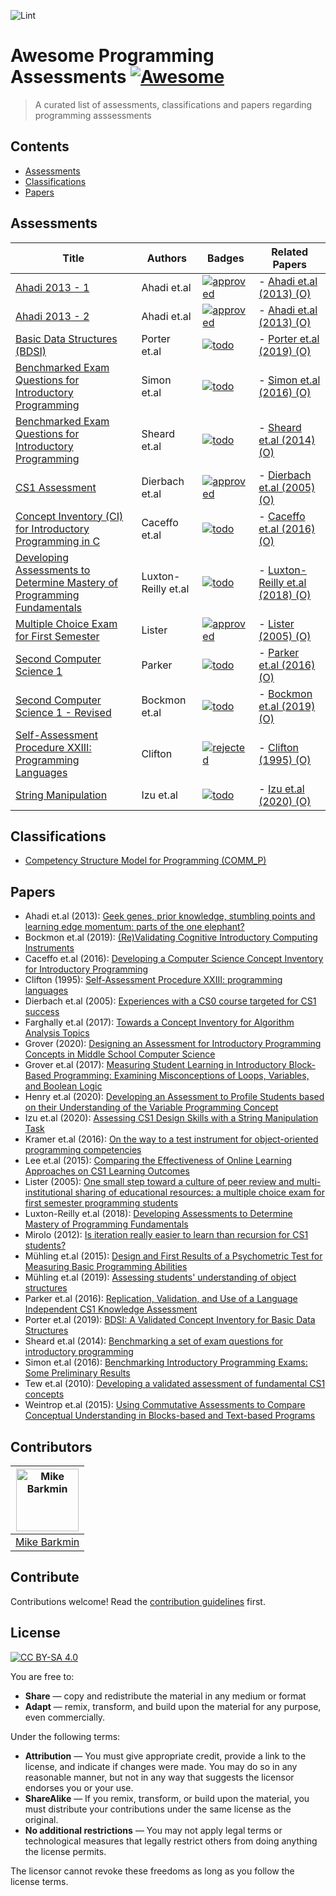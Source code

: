 ![Lint](https://github.com/mikebarkmin/awesome-programming-assessments/workflows/Lint/badge.svg)

# Awesome Programming Assessments [![Awesome](https://awesome.re/badge-flat.svg)](https://awesome.re)

 > A curated list of assessments, classifications and papers regarding programming asssessments

## Contents

- [Assessments](#assessments)
- [Classifications](#classifications)
- [Papers](#papers)


## Assessments

| Title | Authors | Badges | Related Papers |
| ----- | ------- | --------- | -------------- |
| [Ahadi 2013 - 1](src/assessments/ahadi_2013_1.yaml) | Ahadi et.al | [![approved](https://img.shields.io/badge/openpatch-approved-98ff98)](#) | - [Ahadi et.al (2013) (O)](#ahadi_2013) |
| [Ahadi 2013 - 2](src/assessments/ahadi_2013_2.yaml) | Ahadi et.al | [![approved](https://img.shields.io/badge/openpatch-approved-98ff98)](#) | - [Ahadi et.al (2013) (O)](#ahadi_2013) |
| [Basic Data Structures (BDSI)](src/assessments/porter_2019.yaml) | Porter et.al | [![todo](https://img.shields.io/badge/openpatch-todo-lightgrey)](#) | - [Porter et.al (2019) (O)](#porter_2019) |
| [Benchmarked Exam Questions for Introductory Programming](src/assessments/simon_2016.yaml) | Simon et.al | [![todo](https://img.shields.io/badge/openpatch-todo-lightgrey)](#) | - [Simon et.al (2016) (O)](#simon_2016) |
| [Benchmarked Exam Questions for Introductory Programming](src/assessments/sheard_2014.yaml) | Sheard et.al | [![todo](https://img.shields.io/badge/openpatch-todo-lightgrey)](#) | - [Sheard et.al (2014) (O)](#sheard_2014) |
| [CS1 Assessment](src/assessments/dierbach_2005.yaml) | Dierbach et.al | [![approved](https://img.shields.io/badge/openpatch-approved-98ff98)](#) | - [Dierbach et.al (2005) (O)](#dierbach_2005) |
| [Concept Inventory (CI) for Introductory Programming in C](src/assessments/caceffo_2016.yaml) | Caceffo et.al | [![todo](https://img.shields.io/badge/openpatch-todo-lightgrey)](#) | - [Caceffo et.al (2016) (O)](#caceffo_2016) |
| [Developing Assessments to Determine Mastery of Programming Fundamentals](src/assessments/luxton-reilly_2018.yaml) | Luxton-Reilly et.al | [![todo](https://img.shields.io/badge/openpatch-todo-lightgrey)](#) | - [Luxton-Reilly et.al (2018) (O)](#luxton-reilly_2018) |
| [Multiple Choice Exam for First Semester](src/assessments/lister_2005.yaml) | Lister | [![approved](https://img.shields.io/badge/openpatch-approved-98ff98)](#) | - [Lister (2005) (O)](#lister_2005) |
| [Second Computer Science 1](src/assessments/parker_2016.yaml) | Parker | [![todo](https://img.shields.io/badge/openpatch-todo-lightgrey)](#) | - [Parker et.al (2016) (O)](#parker_2016) |
| [Second Computer Science 1 - Revised](src/assessments/bockmon_2019.yaml) | Bockmon et.al | [![todo](https://img.shields.io/badge/openpatch-todo-lightgrey)](#) | - [Bockmon et.al (2019) (O)](#bockmon_2019) |
| [Self-Assessment Procedure XXIII: Programming Languages](src/assessments/clifton_1995.yaml) | Clifton | [![rejected](https://img.shields.io/badge/openpatch-rejected-red)](#) | - [Clifton (1995) (O)](#clifton_1995) |
| [String Manipulation](src/assessments/izu_2020.yaml) | Izu et.al | [![todo](https://img.shields.io/badge/openpatch-todo-lightgrey)](#) | - [Izu et.al (2020) (O)](#izu_2020) |


## Classifications

- [Competency Structure Model for Programming (COMM_P)](src/classifications/commp_model.yaml)


## Papers

- <a id="ahadi_2013">Ahadi et.al (2013)</a>: [Geek genes, prior knowledge, stumbling points and learning edge momentum: parts of the one elephant?](https://doi.org/10.1145/2493394.2493416)
- <a id="bockmon_2019">Bockmon et.al (2019)</a>: [(Re)Validating Cognitive Introductory Computing Instruments](https://doi.org/10.1145/3287324.3287372)
- <a id="caceffo_2016">Caceffo et.al (2016)</a>: [Developing a Computer Science Concept Inventory for Introductory Programming](https://doi.org/10.1145/2839509.2844559)
- <a id="clifton_1995">Clifton (1995)</a>: [Self-Assessment Procedure XXIII: programming languages](https://doi.org/10.1145/203356.203378)
- <a id="dierbach_2005">Dierbach et.al (2005)</a>: [Experiences with a CS0 course targeted for CS1 success](https://doi.org/10.1145/1047344.1047453)
- <a id="farghally_2017">Farghally et.al (2017)</a>: [Towards a Concept Inventory for Algorithm Analysis Topics](https://doi.org/10.1145/3017680.3017756)
- <a id="grover_2020">Grover (2020)</a>: [Designing an Assessment for Introductory Programming Concepts in Middle School Computer Science](https://doi.org/10.1145/3328778.3366896)
- <a id="grover_2017">Grover et.al (2017)</a>: [Measuring Student Learning in Introductory Block-Based Programming: Examining Misconceptions of Loops, Variables, and Boolean Logic](https://doi.org/10.1145/3017680.3017723)
- <a id="henry_2020">Henry et.al (2020)</a>: [Developing an Assessment to Profile Students based on their Understanding of the Variable Programming Concept](https://doi.org/10.1145/3341525.3387400)
- <a id="izu_2020">Izu et.al (2020)</a>: [Assessing CS1 Design Skills with a String Manipulation Task](https://doi.org/10.1145/3341525.3387382)
- <a id="kramer_2016">Kramer et.al (2016)</a>: [On the way to a test instrument for object-oriented programming competencies](https://doi.org/10.1145/2999541.2999544)
- <a id="lee_2015">Lee et.al (2015)</a>: [Comparing the Effectiveness of Online Learning Approaches on CS1 Learning Outcomes](https://doi.org/10.1145/2787622.2787709)
- <a id="lister_2005">Lister (2005)</a>: [One small step toward a culture of peer review and multi-institutional sharing of educational resources: a multiple choice exam for first semester programming students](https://doi.org/10.5555/1082424.1082444)
- <a id="luxton-reilly_2018">Luxton-Reilly et.al (2018)</a>: [Developing Assessments to Determine Mastery of Programming Fundamentals](https://doi.org/10.1145/3174781.3174784)
- <a id="mirolo_2012">Mirolo (2012)</a>: [Is iteration really easier to learn than recursion for CS1 students?](https://doi.org/10.1145/2361276.2361296)
- <a id="muhling_2015">Mühling et.al (2015)</a>: [Design and First Results of a Psychometric Test for Measuring Basic Programming Abilities](https://doi.org/10.1145/2818314.2818320)
- <a id="muhling_2019">Mühling et.al (2019)</a>: [Assessing students&#39; understanding of object structures](https://doi.org/10.1145/3364510.3364511)
- <a id="parker_2016">Parker et.al (2016)</a>: [Replication, Validation, and Use of a Language Independent CS1 Knowledge Assessment](https://doi.org/10.1145/2960310.2960316)
- <a id="porter_2019">Porter et.al (2019)</a>: [BDSI: A Validated Concept Inventory for Basic Data Structures](https://doi.org/10.1145/3291279.3339404)
- <a id="sheard_2014">Sheard et.al (2014)</a>: [Benchmarking a set of exam questions for introductory programming](https://doi.org/10.5555/2667490.2667504)
- <a id="simon_2016">Simon et.al (2016)</a>: [Benchmarking Introductory Programming Exams: Some Preliminary Results](https://doi.org/10.1145/2960310.2960337)
- <a id="tew_2010">Tew et.al (2010)</a>: [Developing a validated assessment of fundamental CS1 concepts](https://doi.org/10.1145/1734263.1734297)
- <a id="weintrop_2015">Weintrop et.al (2015)</a>: [Using Commutative Assessments to Compare Conceptual Understanding in Blocks-based and Text-based Programs](https://doi.org/10.1145/2787622.2787721)


## Contributors


|  [<img alt="Mike Barkmin" src="https://avatars1.githubusercontent.com/u/2592379?s=460&u=d599a9f90b2c8e8b3d328d3f02bce36043bcfe76&v=4" width="100px">](https://www.barkmin.eu) |
|-------------- | 
| [Mike Barkmin](https://www.barkmin.eu) | 



## Contribute

Contributions welcome! Read the [contribution guidelines](contributing.md) first.


## License

[![CC BY-SA 4.0](https://mirrors.creativecommons.org/presskit/buttons/88x31/svg/by-sa.svg)](https://creativecommons.org/licenses/by-sa/4.0)

You are free to:
- **Share** — copy and redistribute the material in any medium or format
- **Adapt** — remix, transform, and build upon the material for any purpose, even commercially.

Under the following terms:

- **Attribution** — You must give appropriate credit, provide a link to the license, and indicate if changes were made. You may do so in any reasonable manner, but not in any way that suggests the licensor endorses you or your use.
- **ShareAlike** — If you remix, transform, or build upon the material, you must distribute your contributions under the same license as the original.
- **No additional restrictions** — You may not apply legal terms or technological measures that legally restrict others from doing anything the license permits.

The licensor cannot revoke these freedoms as long as you follow the license terms.
